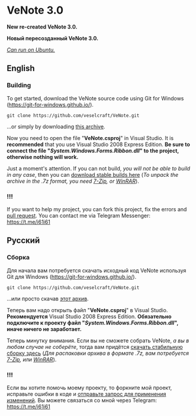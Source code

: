 # VeNote 3.0
**New re-created VeNote 3.0.**

**Новый пересозданный VeNote 3.0.**

*[Can run on Ubuntu.](https://github.com/veselcraft/VeNote/blob/master/LINUX.md)*
## English
### Building
To get started, download the VeNote source code using Git for Windows (https://git-for-windows.github.io/).

    git clone https://github.com/veselcraft/VeNote.git
	
...or simply by downloading [this archive](https://github.com/veselcraft/VeNote/archive/master.zip).

Now you need to open the file "**VeNote.csproj**" in Visual Studio. It is **recommended** that you use Visual Studio 2008 Express Edition. **Be sure to connect the file "*System.Windows.Forms.Ribbon.dll*" to the project, otherwise nothing will work.**

Just a moment's attention. If you can not build, *you will not be able to build in any case*, then you can [download stable builds here](https://github.com/veselcraft/VeNote/releases/latest) (*To unpack the archive in the .7z format, you need [7-Zip](http://www.7-zip.org/), or [WinRAR](http://rarlab.com/)*).

### !!!
If you want to help my project, you can fork this project, fix the errors and [pull request](https://github.com/veselcraft/VeNote/compare). You can contact me via Telegram Messenger: https://t.me/i61i61

## Русский
### Сборка
Для начала вам потребуется скачать исходный код VeNote используя Git для Windows (https://git-for-windows.github.io/).

    git clone https://github.com/veselcraft/VeNote.git
	
...или просто скачав [этот архив](https://github.com/veselcraft/VeNote/archive/master.zip).

Теперь вам надо открыть файл "**VeNote.csproj**" в Visual Studio. **Рекомендуется** Visual Studio 2008 Express Edition. **Обязательно подключите к проекту файл "*System.Windows.Forms.Ribbon.dll*", иначе ничего не заработает.**

Теперь минутку внимания. Если вы не сможете собрать VeNote, *а вы в любом случае не соберёте*, тогда вам придётся [скачать стабильную сборку здесь](https://github.com/veselcraft/VeNote/releases/latest) (*Для распаковки архива в формате .7z, вам потребуется [7-Zip](http://www.7-zip.org/), или [WinRAR](http://rarlab.com/)*).

### !!!
Если вы хотите помочь моему проекту, то форкните мой проект, исправьте ошибки в коде и [отправьте запрос для применения изменений](https://github.com/veselcraft/VeNote/compare). Вы можете связаться со мной через Telegram: https://t.me/i61i61